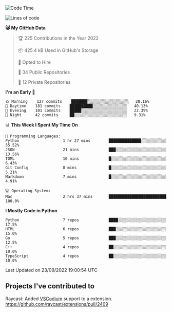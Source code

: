 <!--START_SECTION:waka-->
![Code Time](http://img.shields.io/badge/Code%20Time-144%20hrs%209%20mins-blue)

![Lines of code](https://img.shields.io/badge/From%20Hello%20World%20I%27ve%20Written-2%20Million%20lines%20of%20code-blue)

**🐱 My GitHub Data** 

> 🏆 225 Contributions in the Year 2022
 > 
> 📦 425.4 kB Used in GitHub's Storage 
 > 
> 💼 Opted to Hire
 > 
> 📜 34 Public Repositories 
 > 
> 🔑 12 Private Repositories  
 > 
**I'm an Early 🐤** 

```text
🌞 Morning    127 commits    ███████░░░░░░░░░░░░░░░░░░   28.16% 
🌆 Daytime    181 commits    ██████████░░░░░░░░░░░░░░░   40.13% 
🌃 Evening    101 commits    █████░░░░░░░░░░░░░░░░░░░░   22.39% 
🌙 Night      42 commits     ██░░░░░░░░░░░░░░░░░░░░░░░   9.31%

```


📊 **This Week I Spent My Time On** 

```text
💬 Programming Languages: 
Python                   1 hr 27 mins        ██████████████░░░░░░░░░░░   55.52% 
JSON                     21 mins             ███░░░░░░░░░░░░░░░░░░░░░░   13.56% 
TOML                     10 mins             █░░░░░░░░░░░░░░░░░░░░░░░░   6.43% 
Git Config               8 mins              █░░░░░░░░░░░░░░░░░░░░░░░░   5.21% 
Markdown                 7 mins              █░░░░░░░░░░░░░░░░░░░░░░░░   4.91%

💻 Operating System: 
Mac                      2 hrs 37 mins       █████████████████████████   100.0%

```

**I Mostly Code in Python** 

```text
Python                   7 repos             ████░░░░░░░░░░░░░░░░░░░░░   17.5% 
HTML                     6 repos             ███░░░░░░░░░░░░░░░░░░░░░░   15.0% 
Go                       5 repos             ███░░░░░░░░░░░░░░░░░░░░░░   12.5% 
C++                      4 repos             ██░░░░░░░░░░░░░░░░░░░░░░░   10.0% 
TypeScript               4 repos             ██░░░░░░░░░░░░░░░░░░░░░░░   10.0%

```



 Last Updated on 23/09/2022 19:00:54 UTC
<!--END_SECTION:waka-->

## Projects I've contributed to
Raycast: Added [VSCodium](https://github.com/VSCodium/vscodium) support to a extension. https://github.com/raycast/extensions/pull/2409
